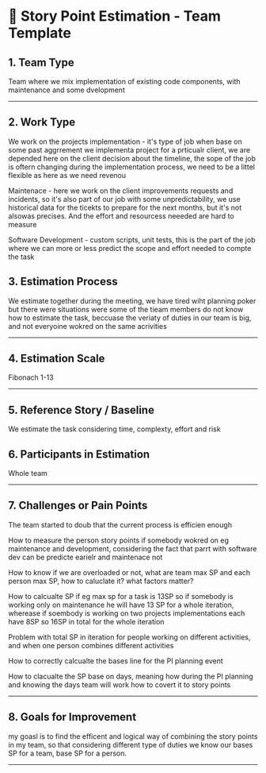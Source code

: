 # 🧩 Story Point Estimation - Team Template

## 1. Team Type

Team where we mix implementation of existing code components, with maintenance and some dvelopment

---

## 2. Work Type

We work on the projects implementation - it's type of job when base on some past aggrrement we implementa project for a prticualr client, we are depended here on the client decision about the timeline, the sope of the job is oftern changing during the implementation process, we need to be a littel flexible as here as we need revenou

Maintenace - here we work on the client improvements requests and incidents, so it's also part of our job with some unpredictability, we use historical data for the ticekts to prepare for the next months, but it's not alsowas precises. And the effort and resourcess neeeded are hard to measure

Software Development - custom scripts, unit tests, this is the part of the job where we can more or less predict the scope and effort needed to compte the task

## 3. Estimation Process

We estimate together during the meeting, we have tired wiht planning poker but there were situations were some of the tieam members do not know how to estimate the task, beccuase the veriaty of duties in our team is big, and not everyoine wokred on the same acrivities

---

## 4. Estimation Scale

Fibonach 1-13


---

## 5. Reference Story / Baseline

We estimate the task considering time, complexty, effort and risk

## 6. Participants in Estimation

Whole team

---

## 7. Challenges or Pain Points

The team started to doub that the current process is efficien enough

How to measure the person story points if somebody wokred on eg maintenance and development, considering the fact that parrt with software dev can be predicte earielr and maintenace not

How to know if we are overloaded or not, what are team max SP and each person max SP, how to caluclate it? what factors matter?

How to calcualte SP if eg max sp for a task is 13SP so if somebody is working only on maintenance he will have 13 SP for a whole iteration, wherease if soembody is working on two projects implementations each have 8SP so 16SP in total for the whole iteration

Problem with total SP in iteration for people working on different activities, and when one person combines different activities

How to correctly calcualte the bases line for the PI planning event

How to clacualte the SP base on days, meaning how during the PI planning and knowing the days team will work how to covert it to story points

---

## 8. Goals for Improvement

my goasl is to find the efficent and logical way of combining the story points in my team, so that considering different type of duties we know our bases SP for a team, base SP for a person.

---
